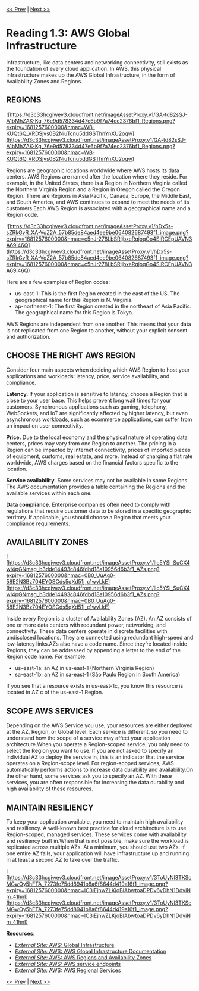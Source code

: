 [<< Prev](./Reading%201%202%20What%20is%20AWS.md)
|
[Next >>](./Reading%201%204%20Interacting%20with%20AWS.md)

# Reading 1.3: AWS Global Infrastructure

Infrastructure, like data centers and networking connectivity, still exists as the foundation of every cloud application. In AWS, this physical infrastructure makes up the AWS Global Infrastructure, in the form of Availability Zones and Regions.

## **REGIONS**

![https://d3c33hcgiwev3.cloudfront.net/imageAssetProxy.v1/GA-td82sSJ-A1bMhZAK-Kg_76e9d578334d47e6b9f7a74ec2376bf1_Regions.png?expiry=1681257600000&hmac=WB-KUQt6Q_VRDSjvs0B2NiuTcnu5ddGSThnYnXU2oqw](https://d3c33hcgiwev3.cloudfront.net/imageAssetProxy.v1/GA-td82sSJ-A1bMhZAK-Kg_76e9d578334d47e6b9f7a74ec2376bf1_Regions.png?expiry=1681257600000&hmac=WB-KUQt6Q_VRDSjvs0B2NiuTcnu5ddGSThnYnXU2oqw)

Regions are geographic locations worldwide where AWS hosts its data centers. AWS Regions are named after the location where they reside. For example, in the United States, there is a Region in Northern Virginia called the Northern Virginia Region and a Region in Oregon called the Oregon Region. There are Regions in Asia Pacific, Canada, Europe, the Middle East, and South America, and AWS continues to expand to meet the needs of its customers.Each AWS Region is associated with a geographical name and a Region code.

![https://d3c33hcgiwev3.cloudfront.net/imageAssetProxy.v1/hDx5s-sZRkGvR_XA-VoZ2A_57b85de84aed4ee9be064082687493f1_image.png?expiry=1681257600000&hmac=c5nJr278LbSRljbxeRqjoqGo4SIRCEpUAVN3A69i46Q](https://d3c33hcgiwev3.cloudfront.net/imageAssetProxy.v1/hDx5s-sZRkGvR_XA-VoZ2A_57b85de84aed4ee9be064082687493f1_image.png?expiry=1681257600000&hmac=c5nJr278LbSRljbxeRqjoqGo4SIRCEpUAVN3A69i46Q)

Here are a few examples of Region codes:

- us-east-1: This is the first Region created in the east of the US. The geographical name for this Region is N. Virginia.
- ap-northeast-1: The first Region created in the northeast of Asia Pacific. The geographical name for this Region is Tokyo.

AWS Regions are independent from one another. This means that your data is not replicated from one Region to another, without your explicit consent and authorization.

## **CHOOSE THE RIGHT AWS REGION**

Consider four main aspects when deciding which AWS Region to host your applications and workloads: latency, price, service availability, and compliance.

**Latency.** If your application is sensitive to latency, choose a Region that is close to your user base. This helps prevent long wait times for your customers. Synchronous applications such as gaming, telephony, WebSockets, and IoT are significantly affected by higher latency, but even asynchronous workloads, such as ecommerce applications, can suffer from an impact on user connectivity.

**Price.** Due to the local economy and the physical nature of operating data centers, prices may vary from one Region to another. The pricing in a Region can be impacted by internet connectivity, prices of imported pieces of equipment, customs, real estate, and more. Instead of charging a flat rate worldwide, AWS charges based on the financial factors specific to the location.

**Service availability.** Some services may not be available in some Regions. The AWS documentation provides a table containing the Regions and the available services within each one.

**Data compliance.** Enterprise companies often need to comply with regulations that require customer data to be stored in a specific geographic territory. If applicable, you should choose a Region that meets your compliance requirements.

## **AVAILABILITY ZONES**

![https://d3c33hcgiwev3.cloudfront.net/imageAssetProxy.v1/lIc5YSi_SuCX4wI4pGNmsg_b3dde14493c846fdbd18a10956d6b3f1_AZs.png?expiry=1681257600000&hmac=0B0_UuAg0-58E2N3Bz704EYOSCds5qXd51j_c1wvLkE](https://d3c33hcgiwev3.cloudfront.net/imageAssetProxy.v1/lIc5YSi_SuCX4wI4pGNmsg_b3dde14493c846fdbd18a10956d6b3f1_AZs.png?expiry=1681257600000&hmac=0B0_UuAg0-58E2N3Bz704EYOSCds5qXd51j_c1wvLkE)

Inside every Region is a cluster of Availability Zones (AZ). An AZ consists of one or more data centers with redundant power, networking, and connectivity. These data centers operate in discrete facilities with undisclosed locations. They are connected using redundant high-speed and low-latency links.AZs also have a code name. Since they’re located inside Regions, they can be addressed by appending a letter to the end of the Region code name. For example:

- us-east-1a: an AZ in us-east-1 (Northern Virginia Region)
- sa-east-1b: an AZ in sa-east-1 (São Paulo Region in South America)

If you see that a resource exists in us-east-1c, you know this resource is located in AZ c of the us-east-1 Region.

## **SCOPE AWS SERVICES**

Depending on the AWS Service you use, your resources are either deployed at the AZ, Region, or Global level. Each service is different, so you need to understand how the scope of a service may affect your application architecture.When you operate a Region-scoped service, you only need to select the Region you want to use. If you are not asked to specify an individual AZ to deploy the service in, this is an indicator that the service operates on a Region-scope level. For region-scoped services, AWS automatically performs actions to increase data durability and availability.On the other hand, some services ask you to specify an AZ. With these services, you are often responsible for increasing the data durability and high availability of these resources.

## **MAINTAIN RESILIENCY**

To keep your application available, you need to maintain high availability and resiliency. A well-known best practice for cloud architecture is to use Region-scoped, managed services. These services come with availability and resiliency built in.When that is not possible, make sure the workload is replicated across multiple AZs. At a minimum, you should use two AZs. If one entire AZ fails, your application will have infrastructure up and running in at least a second AZ to take over the traffic.

![https://d3c33hcgiwev3.cloudfront.net/imageAssetProxy.v1/3ToUyNl3TKScMGwOy5hFTA_7273fe75dd8941b8a6f8644d419a16f1_image.png?expiry=1681257600000&hmac=lC3iEjhwZLKjoBlAbwtoaDPDv6yDhN1DdviNm_41hnI](https://d3c33hcgiwev3.cloudfront.net/imageAssetProxy.v1/3ToUyNl3TKScMGwOy5hFTA_7273fe75dd8941b8a6f8644d419a16f1_image.png?expiry=1681257600000&hmac=lC3iEjhwZLKjoBlAbwtoaDPDv6yDhN1DdviNm_41hnI)

**Resources**:

- [*External Site:* AWS: Global Infrastructure](https://aws.amazon.com/about-aws/global-infrastructure/)
- [*External Site:* AWS: AWS Global Infrastructure Documentation](https://docs.aws.amazon.com/whitepapers/latest/aws-overview/global-infrastructure.html)
- [*External Site:* AWS: AWS Regions and Availability Zones](https://aws.amazon.com/about-aws/global-infrastructure/regions_az/)
- [*External Site:* AWS: AWS service endpoints](https://docs.aws.amazon.com/general/latest/gr/rande.html)
- [*External Site:* AWS: AWS Regional Services](https://aws.amazon.com/about-aws/global-infrastructure/regional-product-services/)

[<< Prev](./Reading%201%202%20What%20is%20AWS.md)
|
[Next >>](./Reading%201%204%20Interacting%20with%20AWS.md)
